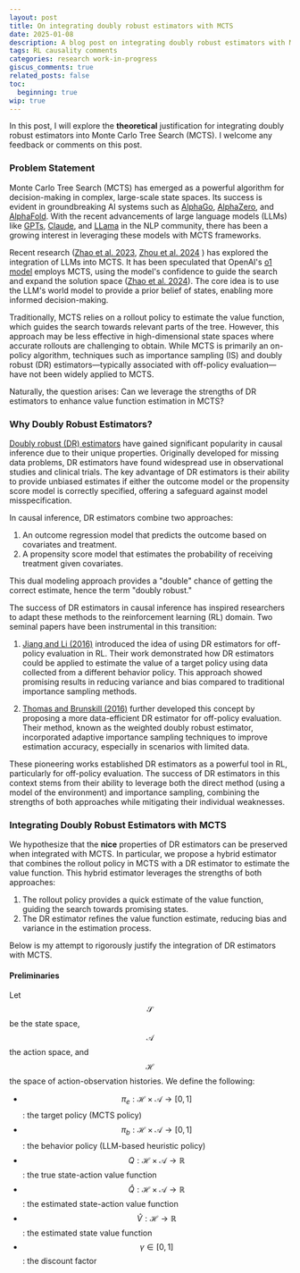 ```yaml
---
layout: post
title: On integrating doubly robust estimators with MCTS 
date: 2025-01-08
description: A blog post on integrating doubly robust estimators with MCTS 
tags: RL causality comments
categories: research work-in-progress
giscus_comments: true
related_posts: false
toc:
  beginning: true
wip: true
---
```


In this post, I will explore the **theoretical** justification for integrating doubly robust estimators into Monte Carlo
Tree Search (MCTS). 
I welcome any feedback or comments on this post.

### Problem Statement

Monte Carlo Tree Search (MCTS) has emerged as a powerful algorithm for decision-making in complex, large-scale state spaces. 
Its success is evident in groundbreaking AI systems such as
[AlphaGo](https://deepmind.google/research/breakthroughs/alphago/), [AlphaZero](https://deepmind.google/discover/blog/alphazero-shedding-new-light-on-chess-shogi-and-go/),
and [AlphaFold](https://deepmind.google/technologies/alphafold/). With the recent advancements of large language models (LLMs)
like [GPTs](https://openai.com/index/introducing-chatgpt-pro/), [Claude](https://claude.ai/new), and [LLama](https://www.llama.com/) in the NLP community,
there has been a growing interest in leveraging these models with MCTS frameworks. 

Recent research ([Zhao et al. 2023](https://arxiv.org/abs/2305.14078), [Zhou et al. 2024](https://arxiv.org/abs/2310.04406)
) has explored the integration of LLMs into MCTS. It has been speculated that OpenAI's [o1 model](https://openai.com/o1/) employs MCTS, using the model's confidence to guide the search
and expand the solution space ([Zhao et al. 2024](https://arxiv.org/pdf/2411.14405v1)). The core idea is to use the LLM's world model to provide a prior belief of states, enabling more informed decision-making.

Traditionally, MCTS relies on a rollout policy to estimate the value function, which guides the search towards relevant 
parts of the tree. However, this approach may be less effective in high-dimensional state spaces where accurate rollouts 
are challenging to obtain. While MCTS is primarily an on-policy algorithm, techniques such as importance sampling (IS) 
and doubly robust (DR) estimators—typically associated with off-policy evaluation—have not been widely applied to MCTS.

Naturally, the question arises: Can we leverage the strengths of DR estimators to enhance value function estimation in MCTS?

### Why Doubly Robust Estimators?

[Doubly robust (DR) estimators](https://academic.oup.com/biomet/article-abstract/82/4/805/252258) have 
gained significant popularity in causal inference due to their unique properties. 
Originally developed for missing data problems, DR estimators have found widespread use in observational studies and 
clinical trials. The key advantage of DR estimators is their ability to provide unbiased estimates if either the 
outcome model or the propensity score model is correctly specified, offering a safeguard against model misspecification.

In causal inference, DR estimators combine two approaches:
1. An outcome regression model that predicts the outcome based on covariates and treatment.
2. A propensity score model that estimates the probability of receiving treatment given covariates.

This dual modeling approach provides a "double" chance of getting the correct estimate, hence the term "doubly robust."

The success of DR estimators in causal inference has inspired researchers to adapt these methods to the 
reinforcement learning (RL) domain. Two seminal papers have been instrumental in this transition:

1. [Jiang and Li (2016)](https://arxiv.org/abs/1511.03722) introduced the idea of using DR estimators for off-policy evaluation in RL. 
Their work demonstrated how DR estimators could be applied to estimate the value of a target policy using 
data collected from a different behavior policy. This approach showed promising results in reducing variance and 
bias compared to traditional importance sampling methods.

2. [Thomas and Brunskill (2016)](https://arxiv.org/abs/1604.00923) further developed this concept by proposing a more data-efficient DR estimator for 
off-policy evaluation. Their method, known as the weighted doubly robust estimator, incorporated adaptive importance 
sampling techniques to improve estimation accuracy, especially in scenarios with limited data.

These pioneering works established DR estimators as a powerful tool in RL, particularly for off-policy evaluation. 
The success of DR estimators in this context stems from their ability to leverage both the direct method 
(using a model of the environment) and importance sampling, combining the strengths of both approaches while 
mitigating their individual weaknesses.

### Integrating Doubly Robust Estimators with MCTS
We hypothesize that the **nice** properties of DR estimators can be preserved when integrated with MCTS. 
In particular, we propose a hybrid estimator that combines the rollout policy in MCTS with a DR estimator to
estimate the value function. This hybrid estimator leverages the strengths of both approaches:
1. The rollout policy provides a quick estimate of the value function, guiding the search towards promising states.
2. The DR estimator refines the value function estimate, reducing bias and variance in the estimation process.

Below is my attempt to rigorously justify the integration of DR estimators with MCTS.

#### Preliminaries
Let $$ \mathcal{S} $$ be the state space, $$ \mathcal{A} $$ the action space, and $$ \mathcal{H} $$ the space of 
action-observation histories. We define the following:


- $$ \pi_e: \mathcal{H} \times \mathcal{A} \rightarrow [0,1] $$: the target policy (MCTS policy)
- $$ \pi_b: \mathcal{H} \times \mathcal{A} \rightarrow [0,1] $$: the behavior policy (LLM-based heuristic policy)
- $$ Q: \mathcal{H} \times \mathcal{A} \rightarrow \mathbb{R} $$: the true state-action value function
- $$ \hat{Q}: \mathcal{H} \times \mathcal{A} \rightarrow \mathbb{R} $$: the estimated state-action value function
- $$ \hat{V}: \mathcal{H} \rightarrow \mathbb{R} $$: the estimated state value function
- $$ \gamma \in [0,1] $$: the discount factor
